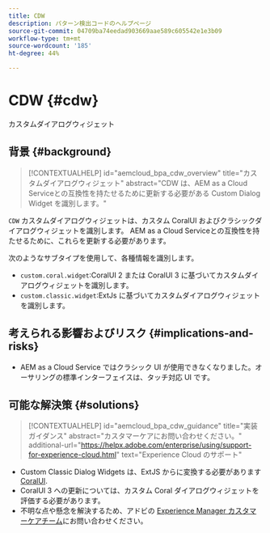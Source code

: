 ```yaml
---
title: CDW
description: パターン検出コードのヘルプページ
source-git-commit: 04709ba74eedad903669aae589c605542e1e3b09
workflow-type: tm+mt
source-wordcount: '185'
ht-degree: 44%

---
```


# CDW {#cdw}

カスタムダイアログウィジェット

## 背景 {#background}

>[!CONTEXTUALHELP]
>id="aemcloud_bpa_cdw_overview"
>title="カスタムダイアログウィジェット"
>abstract="CDW は、AEM as a Cloud Serviceとの互換性を持たせるために更新する必要がある Custom Dialog Widget を識別します。"

`CDW`  カスタムダイアログウィジェットは、カスタム CoralUI およびクラシックダイアログウィジェットを識別します。 AEM as a Cloud Serviceとの互換性を持たせるために、これらを更新する必要があります。

次のようなサブタイプを使用して、各種情報を識別します。

* `custom.coral.widget`:CoralUI 2 または CoralUI 3 に基づいてカスタムダイアログウィジェットを識別します。
* `custom.classic.widget`:ExtJs に基づいてカスタムダイアログウィジェットを識別します。

## 考えられる影響およびリスク {#implications-and-risks}

* AEM as a Cloud Service ではクラシック UI が使用できなくなりました。オーサリングの標準インターフェイスは、タッチ対応 UI です。

## 可能な解決策 {#solutions}

>[!CONTEXTUALHELP]
>id="aemcloud_bpa_cdw_guidance"
>title="実装ガイダンス"
>abstract="カスタマーケアにお問い合わせください。"
>additional-url="https://helpx.adobe.com/enterprise/using/support-for-experience-cloud.html" text="Experience Cloud のサポート"

* Custom Classic Dialog Widgets は、ExtJS からに変換する必要があります [CoralUI](https://developer.adobe.com/experience-manager/reference-materials/6-5/coral-ui/coralui3/getting-started.html).
* CoralUI 3 への更新については、カスタム Coral ダイアログウィジェットを評価する必要があります。
* 不明な点や懸念を解決するため、アドビの [Experience Manager カスタマーケアチーム](https://helpx.adobe.com/jp/enterprise/using/support-for-experience-cloud.html)にお問い合わせください。
